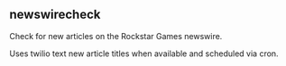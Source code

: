## newswirecheck

Check for new articles on the Rockstar Games newswire.

Uses twilio text new article titles when available and scheduled via cron.
